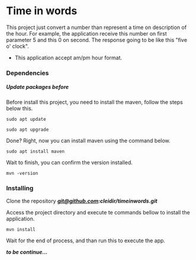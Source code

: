 # Time in words

This project just convert a number than represent a time on description of the hour.
For example, the application receive this number on first parameter 5 and this 0 on second. The response going to be like this "five o' clock".
* This application accept am/pm hour format.

### Dependencies

##### Update packages before

Before install this project, you need to install the maven, follow the steps below this.

```
sudo apt update
```
```
sudo apt upgrade
```
Done? Right, now you can install maven using the command below.

```
sudo apt install maven
```
Wait to finish, you can confirm the version installed.
```
mvn -version
```

### Installing

Clone the repository ***git@github.com:cleidir/timeinwords.git***

Access the project directory and execute te commands bellow to install the application.

```
mvn install
```
Wait for the end of process, and than run this to execute the app.

***to be continue...***